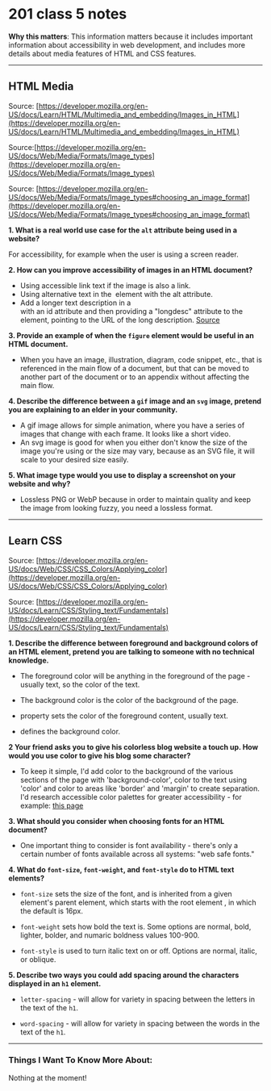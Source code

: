 # 201 class 5 notes


**Why this matters**: This information matters because it includes important information about accessibility in web development, and includes more details about media features of HTML and CSS features.

------------------------------------

## HTML Media

Source: [https://developer.mozilla.org/en-US/docs/Learn/HTML/Multimedia_and_embedding/Images_in_HTML](https://developer.mozilla.org/en-US/docs/Learn/HTML/Multimedia_and_embedding/Images_in_HTML)

Source:[https://developer.mozilla.org/en-US/docs/Web/Media/Formats/Image_types](https://developer.mozilla.org/en-US/docs/Web/Media/Formats/Image_types)

Source: [https://developer.mozilla.org/en-US/docs/Web/Media/Formats/Image_types#choosing_an_image_format](https://developer.mozilla.org/en-US/docs/Web/Media/Formats/Image_types#choosing_an_image_format)


**1. What is a real world use case for the `alt` attribute being used in a website?**

For accessibility, for example when the user is using a screen reader.

**2. How can you improve accessibility of images in an HTML document?** 

- Using accessible link text if the image is also a link.
- Using alternative text in the <img> element with the alt attribute.
- Add a longer text description in a <div> with an id attribute and then providing a "longdesc" attribute to the <img> element, pointing to the URL of the long description. [Source](https://wishdesk.com/blog/make-images-accessible)

**3. Provide an example of when the `figure` element would be useful in an HTML document.**

- When you have an image, illustration, diagram, code snippet, etc., that is referenced in the main flow of a document, but that can be moved to another part of the document or to an appendix without affecting the main flow.

**4. Describe the difference between a `gif` image and an `svg` image, pretend you are explaining to an elder in your community.**

- A gif image allows for simple animation, where you have a series of images that change with each frame. It looks like a short video.  
- An svg image is good for when you either don't know the size of the image you're using or the size may vary, because as an SVG file, it will scale to your desired size easily.

**5. What image type would you use to display a screenshot on your website and why?**

- Lossless PNG or WebP because in order to maintain quality and keep the image from looking fuzzy, you need a lossless format. 


------------------------------------

## Learn CSS

Source: [https://developer.mozilla.org/en-US/docs/Web/CSS/CSS_Colors/Applying_color](https://developer.mozilla.org/en-US/docs/Web/CSS/CSS_Colors/Applying_color)

Source: [https://developer.mozilla.org/en-US/docs/Learn/CSS/Styling_text/Fundamentals](https://developer.mozilla.org/en-US/docs/Learn/CSS/Styling_text/Fundamentals)

**1. Describe the difference between foreground and background colors of an HTML element, pretend you are talking to someone with no technical knowledge.**

- The foreground color will be anything in the foreground of the page - usually text, so the color of the text.
- The background color is the color of the background of the page.

- <color> property sets the color of the foreground content, usually text.
- <background-color> defines the background color. 

**2 Your friend asks you to give his colorless blog website a touch up. How would you use color to give his blog some character?**

- To keep it simple, I'd add color to the background of the various sections of the page with 'background-color', color to the text using 'color' and color to areas like 'border' and 'margin' to create separation. I'd research accessible color palettes for greater accessibility - for example: [this page](https://venngage.com/tools/accessible-color-palette-generator)

**3. What should you consider when choosing fonts for an HTML document?**

- One important thing to consider is font availability - there's only a certain number of fonts available across all systems: "web safe fonts."

**4. What do `font-size`, `font-weight`, and `font-style` do to HTML text elements?**

- `font-size` sets the size of the font, and is inherited from a given element's parent element, which starts with the root element <html>, in which the default is 16px.

- `font-weight` sets how bold the text is. Some options are normal, bold, lighter, bolder, and numaric boldness values 100-900.

- `font-style` is used to turn italic text on or off. Options are normal, italic, or oblique.

**5. Describe two ways you could add spacing around the characters displayed in an `h1` element.**

- `letter-spacing` - will allow for variety in spacing between the letters in the text of the `h1`.

- `word-spacing` - will allow for variety in spacing between the words in the text of the `h1`.


------------------------------------
### Things I Want To Know More About:
Nothing at the moment!
